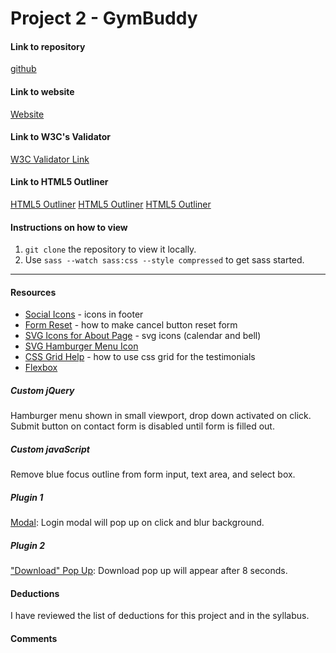 # Project 2 - GymBuddy

#### Link to repository
[github](https://github.com/jessicasmall7/project-2_small-jessica)

#### Link to website
[Website](www.jessicasmalldesign.com/project-2)

#### Link to W3C's Validator
[W3C Validator Link](https://validator.w3.org/)

#### Link to HTML5 Outliner
[HTML5 Outliner](https://gsnedders.html5.org/outliner/)
[HTML5 Outliner](https://gsnedders.html5.org/outliner/)
[HTML5 Outliner](https://gsnedders.html5.org/outliner/)


#### Instructions on how to view
1. `git clone` the repository to view it locally.
2. Use `sass --watch sass:css --style compressed` to get sass started.

---

#### Resources
- [Social Icons](https://www.flaticon.com/packs/glypho) - icons in footer
- [Form Reset](https://www.w3schools.com/tags/att_button_type.asp) - how to make cancel button reset form
- [SVG Icons for About Page](https://icomoon.io/app/#/select) - svg icons (calendar and bell)
- [SVG Hamburger Menu Icon](https://www.iconfinder.com/icons/134216/hamburger_lines_menu_icon)
- [CSS Grid Help](https://www.w3schools.com/css/css_grid.asp) - how to use css grid for the testimonials
- [Flexbox](https://css-tricks.com/snippets/css/a-guide-to-flexbox/)


##### Custom jQuery
Hamburger menu shown in small viewport, drop down activated on click.
Submit button on contact form is disabled until form is filled out.

##### Custom javaScript
Remove blue focus outline from form input, text area, and select box.

##### Plugin 1
[Modal](http://dev.vast.com/jquery-popup-overlay/): Login modal will pop up on click and blur background.

##### Plugin 2
["Download" Pop Up](http://dev.vast.com/jquery-popup-overlay/): Download pop up will appear after 8 seconds.

#### Deductions
I have reviewed the list of deductions for this project and in the syllabus.

#### Comments
